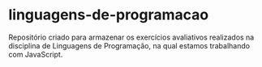 # linguagens-de-programacao
Repositório criado para armazenar os exercícios avaliativos realizados na disciplina de Linguagens de Programação, na qual estamos trabalhando com JavaScript. 
